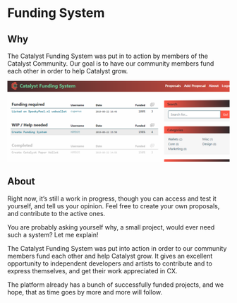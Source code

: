 # Funding System


## Why
The Catalyst Funding System was put in to action by members of the Catalyst Community. Our goal is to have our community members fund each other in order to help Catalyst grow.

![Screencast](images/funding.png)

## About
Right now, it’s still a work in progress, though you can access and test it yourself, and tell us your opinion. Feel free to create your own proposals, and contribute to the active ones.

You are probably asking yourself why, a small project, would ever need such a system? Let me explain!

The Catalyst Funding System was put into action in order to our community members fund each other and help Catalyst grow. It gives an excellent opportunity to independent developers and artists to contribute and to express themselves, and get their work appreciated in CX.

The platform already has a bunch of successfully funded projects, and we hope, that as time goes by more and more will follow.
